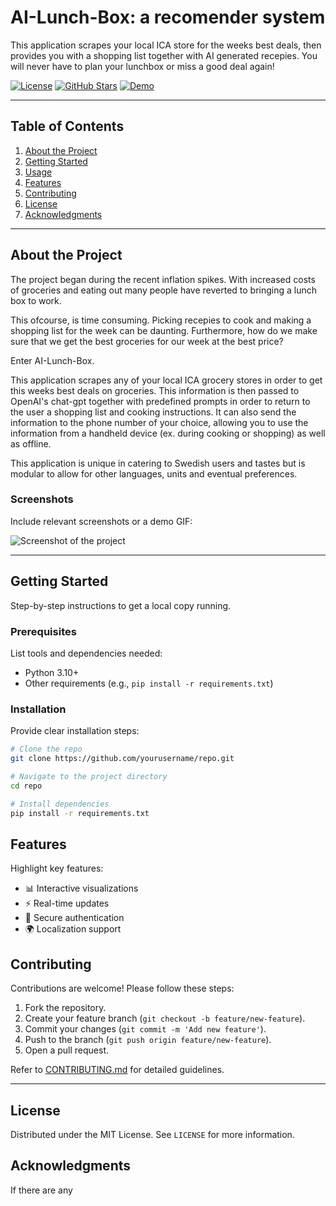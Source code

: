 
# AI-Lunch-Box: a recomender system

This application scrapes your local ICA store for the weeks best deals, then provides you with a shopping list together with AI generated recepies. You will never have to plan your lunchbox or miss a good deal again!

[![License](https://img.shields.io/badge/license-MIT-blue.svg)](LICENSE)
[![GitHub Stars](https://img.shields.io/github/stars/cajjster/lunch_box_planner.svg)](https://github.com/cajjster/lunch_box_planner/stargazers)
[![Demo](https://img.shields.io/badge/demo-live-brightgreen)](https://your-live-demo-link.com)

---

## Table of Contents

1. [About the Project](#about-the-project)
2. [Getting Started](#getting-started)
3. [Usage](#usage)
4. [Features](#features)
5. [Contributing](#contributing)
6. [License](#license)
7. [Acknowledgments](#acknowledgments)

---

## About the Project

The project began during the recent inflation spikes. With increased costs of groceries and eating out many people have reverted to bringing a lunch box to work. 

This ofcourse, is time consuming. Picking recepies to cook and making a shopping list for the week can be daunting. Furthermore, how do we make sure that we get the best groceries for our week at the best price?

Enter AI-Lunch-Box. 

This application scrapes any of your local ICA grocery stores in order to get this weeks best deals on groceries. 
This information is then passed to OpenAI's chat-gpt together with predefined prompts in order to return to the user a shopping list and cooking instructions. It can also send the information to the phone number of your choice, allowing you to use the information from a handheld device (ex. during cooking or shopping) as well as offline.

This application is unique in catering to Swedish users and tastes but is modular to allow for other languages, units and eventual preferences. 


### Screenshots

Include relevant screenshots or a demo GIF:

![Screenshot of the project](https://via.placeholder.com/800x400)

---

## Getting Started

Step-by-step instructions to get a local copy running.

### Prerequisites

List tools and dependencies needed:
- Python 3.10+
- Other requirements (e.g., `pip install -r requirements.txt`)

### Installation

Provide clear installation steps:

```bash
# Clone the repo
git clone https://github.com/yourusername/repo.git

# Navigate to the project directory
cd repo

# Install dependencies
pip install -r requirements.txt
```

## Features

Highlight key features:

- 📊 Interactive visualizations
- ⚡ Real-time updates
- 🔐 Secure authentication
- 🌍 Localization support

## Contributing

Contributions are welcome! Please follow these steps:

1. Fork the repository.
2. Create your feature branch (`git checkout -b feature/new-feature`).
3. Commit your changes (`git commit -m 'Add new feature'`).
4. Push to the branch (`git push origin feature/new-feature`).
5. Open a pull request.

Refer to [CONTRIBUTING.md](CONTRIBUTING.md) for detailed guidelines.

---

## License

Distributed under the MIT License. See `LICENSE` for more information.

## Acknowledgments

If there are any
